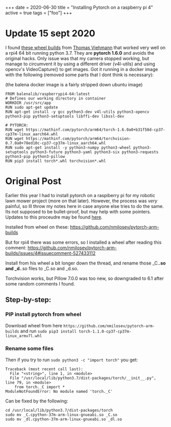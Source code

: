 +++
date = 2020-06-30
title = "Installing Pytorch on a raspberry pi 4"
active = true
tags = ["foo"]
+++

# Update 15 sept 2020 
I found [these wheel builds](https://mathinf.com/pytorch/arm64/) from [Thomas Viehmann](https://twitter.com/ThomasViehmann/status/1302944934333382656) that worked very well on a rpi4 64 bit running python 3.7. They are **pytorch 1.6.0** and avoids the original hacks.
Only issue was that my camera stopped working, but manage to circumvent it by using a different driver (v4l-utils) and using opencv's VideoCapture() to get images. 
Got it running in a docker image with the following (removed some parts that I dont think is necessary):

(the balena docker image is a fairly stripped down ubuntu image)

```
FROM balenalib/raspberrypi4-64:latest
# Defines our working directory in container
WORKDIR /usr/src/app
RUN sudo apt-get update
RUN apt-get install -y gcc python3-dev v4l-utils python3-opencv python3-pip python3-setuptools libffi-dev libssl-dev

# PYTORCH: 
RUN wget https://mathinf.com/pytorch/arm64/torch-1.6.0a0+b31f58d-cp37-cp37m-linux_aarch64.whl
RUN wget https://mathinf.com/pytorch/arm64/torchvision-0.7.0a0+78ed10c-cp37-cp37m-linux_aarch64.whl
RUN sudo apt-get install -y python3-numpy python3-wheel python3-setuptools python3-future python3-yaml python3-six python3-requests python3-pip python3-pillow
RUN pip3 install torch*.whl torchvision*.whl
```


# Original Post
Earlier this year I had to install pytorch on a raspiberry pi for my robotic lawn mower project (more on that later). However, the process was _very_ painful, so Ill throw my notes here in case anyone else tries to do the same. Its not supposed to be bullet-proof, but may help with some pointers. Updates to this proceudre may be found [here](https://github.com/simeneide/gardengoat#torch-and-torchvision).

Installed from wheel on these:
https://github.com/nmilosev/pytorch-arm-builds

But for rpi4 there was some errors, so I installed a wheel after reading this comment:
https://github.com/nmilosev/pytorch-arm-builds/issues/4#issuecomment-527433112

Install from his wheel a bit longer down the thread, and rename those _C.**.so and _d.**.so files to _C.so and _d.so.

Torchvision works, but Pillow 7.0.0 was too new, so downgraded to 6.1 after some random comments I found.


## Step-by-step:

### PIP install pytorch from wheel
Download wheel from here `https://github.com/nmilosev/pytorch-arm-builds` and run `sudo pip3 install torch-1.1.0-cp37-cp37m-linux_armv7l.whl`

### Rename some files
Then if you try to run `sudo python3 -c "import torch"` you get:

```
Traceback (most recent call last):
  File "<string>", line 1, in <module>
  File "/usr/local/lib/python3.7/dist-packages/torch/__init__.py", line 79, in <module>
    from torch._C import *
ModuleNotFoundError: No module named 'torch._C'
```
Can be fixed by the following:
```
cd /usr/local/lib/python3.7/dist-packages/torch
sudo mv _C.cpython-37m-arm-linux-gnueabi.so _C.so
sudo mv _dl.cpython-37m-arm-linux-gnueabi.so _dl.so
```